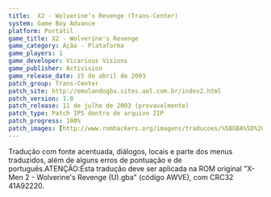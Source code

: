 ```yaml
---
title:  X2 - Wolverine's Revenge (Trans-Center)
system: Game Boy Advance
platform: Portátil
game_title: X2 - Wolverine's Revenge
game_category: Ação - Plataforma
game_players: 1
game_developer: Vicarious Visions
game_publisher: Activision
game_release_date: 15 de abril de 2003
patch_group: Trans-Center
patch_site: http://emulandogba.sites.uol.com.br/index2.html
patch_version: 1.0
patch_release: 11 de julho de 2003 (provavelmente)
patch_type: Patch IPS dentro de arquivo ZIP
patch_progress: 100%
patch_images: [http://www.romhackers.org/imagens/traducoes/%5BGBA%5D%20X2%20-%20Wolverine's%20Revenge%20-%20Trans-Center%20-%201.png,http://www.romhackers.org/imagens/traducoes/%5BGBA%5D%20X2%20-%20Wolverine's%20Revenge%20-%20Trans-Center%20-%202.png,http://www.romhackers.org/imagens/traducoes/%5BGBA%5D%20X2%20-%20Wolverine's%20Revenge%20-%20Trans-Center%20-%203.png]
---
```

Tradução com fonte acentuada, diálogos, locais e parte dos menus traduzidos, além de alguns erros de pontuação e de português.ATENÇÃO:Esta tradução deve ser aplicada na ROM original "X-Men 2 - Wolverine's Revenge (U).gba" (código AWVE), com CRC32 41A92220.